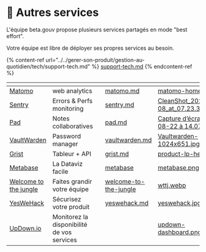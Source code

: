 # 📡 Autres services

L'équipe beta.gouv propose plusieurs services partagés en mode "best effort".

Votre équipe est libre de déployer ses propres services au besoin.

{% content-ref url="../../gerer-son-produit/gestion-au-quotidien/tech/support-tech.md" %}
[support-tech.md](../../gerer-son-produit/gestion-au-quotidien/tech/support-tech.md)
{% endcontent-ref %}

<table data-view="cards"><thead><tr><th></th><th></th><th></th><th data-hidden data-card-target data-type="content-ref"></th><th data-hidden data-card-cover data-type="files"></th></tr></thead><tbody><tr><td><a href="../autres/matomo.md">Matomo</a></td><td>web analytics</td><td></td><td><a href="../autres/matomo.md">matomo.md</a></td><td><a href="../../.gitbook/assets/matomo-home.png">matomo-home.png</a></td></tr><tr><td><a href="../autres/sentry.md">Sentry</a></td><td>Errors &#x26; Perfs monitoring</td><td></td><td><a href="../autres/sentry.md">sentry.md</a></td><td><a href="../../.gitbook/assets/CleanShot_2023-12-08_at_07.23.33_2x.png">CleanShot_2023-12-08_at_07.23.33_2x.png</a></td></tr><tr><td><a href="../autres/pad.md">Pad</a></td><td>Notes collaboratives</td><td></td><td><a href="../autres/pad.md">pad.md</a></td><td><a href="../../.gitbook/assets/Capture d’écran 2024-08-22 à 14.07.03.png">Capture d’écran 2024-08-22 à 14.07.03.png</a></td></tr><tr><td><a href="../autres/vaultwarden.md">VaultWarden</a></td><td>Password manager</td><td></td><td><a href="../autres/vaultwarden.md">vaultwarden.md</a></td><td><a href="../../.gitbook/assets/Vaultwarden-1024x651.jpg">Vaultwarden-1024x651.jpg</a></td></tr><tr><td><a href="../autres/grist.md">Grist</a></td><td>Tableur + API</td><td></td><td><a href="../autres/grist.md">grist.md</a></td><td><a href="../../.gitbook/assets/product-lp-hero2.png">product-lp-hero2.png</a></td></tr><tr><td><a href="../autres/metabase/">Metabase</a></td><td>La Dataviz facile</td><td></td><td><a href="../autres/metabase/">metabase</a></td><td><a href="../../.gitbook/assets/metabase.png">metabase.png</a></td></tr><tr><td><a href="welcome-to-the-jungle/">Welcome to the jungle</a></td><td>Faites grandir votre équipe</td><td></td><td><a href="welcome-to-the-jungle/">welcome-to-the-jungle</a></td><td><a href="../../.gitbook/assets/wttj.webp">wttj.webp</a></td></tr><tr><td><a href="../autres/yeswehack.md">YesWeHack</a></td><td>Sécurisez votre produit</td><td></td><td><a href="../autres/yeswehack.md">yeswehack.md</a></td><td><a href="../../.gitbook/assets/yeswehack.jpg">yeswehack.jpg</a></td></tr><tr><td><a href="updown.io.md">UpDown.io</a></td><td>Monitorez la disponibilité de vos services</td><td></td><td></td><td><a href="../../.gitbook/assets/updown-dashboard.png">updown-dashboard.png</a></td></tr></tbody></table>



